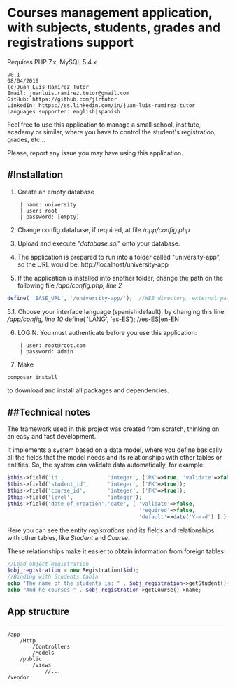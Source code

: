 Courses management application, with subjects, students, grades and registrations support
=========================================================================================

Requires PHP 7.x, MySQL 5.4.x 
```
v0.1
08/04/2019
(c)Juan Luis Ramírez Tutor
Email: juanluis.ramirez.tutor@gmail.com
GitHub: https://github.com/jlrtutor
LinkedIn: https://es.linkedin.com/in/juan-luis-ramirez-tutor
Languages supported: english|spanish
```

Feel free to use this application to manage a small school, institute, academy
or similar, where you have to control the student's registration, grades, etc...

Please, report any issue you may have using this application.



#Installation
----------------------------

1. Create an empty database
```
    | name: university
    | user: root
    | password: [empty]
```

2. Change config database, if required, at file */app/config.php*

3. Upload and execute "*database.sql*" onto your database.

4. The application is prepared to run into a folder called "university-app", so the 
URL would be:
http://localhost/university-app

5. If the application is installed into another folder, change the path on the
following file */app/config.php, line 2*
```php
define( 'BASE_URL', '/university-app/');  //WEB directory, external path url
```
5.1. Choose your interface language (spanish default), by changing this line:
*/app/config, line 10*
define( 'LANG', 'es-ES');   //es-ES|en-EN

6. LOGIN. You must authenticate before you use this application:
```
    | user: root@root.com
    | password: admin
```

7. Make
```
composer install
```
to download and install all packages and dependencies.


##Technical notes
-----------------

The framework used in this project was created from scratch, thinking on an easy and fast development. 

It implements a system based on a data model, where you define basically all
the fields that the model needs and its relationships with other tables or entities.
So, the system can validate data automatically, for example:

```php
$this->field('id', 				'integer', ['PK'=>true, 'validate'=>false] );
$this->field('student_id', 		'integer', ['FK'=>true]);
$this->field('course_id', 		'integer', ['FK'=>true]);
$this->field('level', 			'integer');
$this->field('date_of_creation','date', [ 'validate'=>false,
                                          'required'=>false, 
                                          'default'=>date('Y-m-d') ] );
```

Here you can see the entity *registrations* and its fields and relationships with
other tables, like *Student* and *Course*.

These relationships make it easier to obtain information from foreign tables:
```php
//Load object Registration
$obj_registration = new Registration($id);
//Binding with Students tabla
echo "The name of the students is: " . $obj_registration->getStudent()->name;
echo "And he courses " . $obj_registration->getCourse()->name;
```


## App structure
----------------
```
/app
    /Http
        /Controllers
        /Models
    /public
        /views
            //...
/vendor
```
